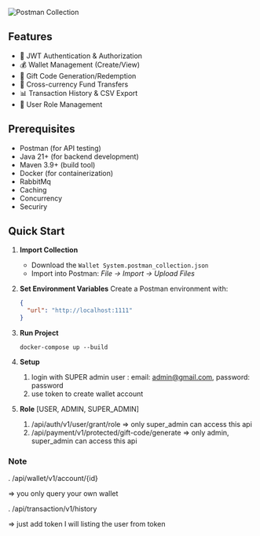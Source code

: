 ![Postman Collection](https://img.shields.io/badge/Postman-Collection-orange?style=flat-square&logo=postman)

## Features

- 🔐 JWT Authentication & Authorization
- 💰 Wallet Management (Create/View)
- 🎁 Gift Code Generation/Redemption
- 💸 Cross-currency Fund Transfers
- 📊 Transaction History & CSV Export
- 👥 User Role Management

## Prerequisites

- Postman (for API testing)
- Java 21+ (for backend development)
- Maven 3.9+ (build tool)
- Docker (for containerization)
- RabbitMq
- Caching
- Concurrency
- Securiry

## Quick Start

1. **Import Collection**

   - Download the `Wallet System.postman_collection.json`
   - Import into Postman: _File → Import → Upload Files_

2. **Set Environment Variables**
   Create a Postman environment with:

   ```json
   {
     "url": "http://localhost:1111"
   }
   ```

3. **Run Project**

   ```
   docker-compose up --build
   ```

4. **Setup**

   1. login with SUPER admin user : email: admin@gmail.com, password: password
   2. use token to create wallet account

5. **Role**
   [USER, ADMIN, SUPER_ADMIN]

   1. /api/auth/v1/user/grant/role
      => only super_admin can access this api
   2. /api/payment/v1/protected/gift-code/generate
      => only admin, super_admin can access this api

### Note

. /api/wallet/v1/account/{id}

=> you only query your own wallet

. /api/transaction/v1/history

=> just add token I will listing the user from token

